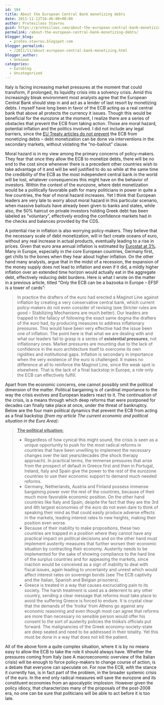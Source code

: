 ```yaml
---
id: 184
title: About the European Central Bank monetizing debts
date: 2011-11-12T16:46:00+00:00
author: Protesilaos Stavrou
guid: https://protesilaos.com/about-the-european-central-bank-monetizing-debts/
permalink: /about-the-european-central-bank-monetizing-debts/
blogger_blog:
  - protes-stavrou.blogspot.com
blogger_permalink:
  - /2011/11/about-european-central-bank-monetizing.html
blogger_author:
  - Unknown
categories:
  - Euroblog
  - Uncategorized
---
```

Italy is facing increasing market pressures at the moment that could transform, if prolonged, its liquidity crisis into a solvency crisis. Amid this increasingly bleak environment most analysts agree that the European Central Bank should step in and act as a lender of last resort by monetizing debts. I myself have long been in favor of the ECB acting as a real central bank that above all protects the currency it issues. Though this would be beneficial for the eurozone at the moment, I realize there are a series of obstacles that prevent the ECB from taking action. Those are moral hazard, potential inflation and the politics involved. I did not include any legal barriers, since the [EU Treaty articles do not prevent](http://www.creditwritedowns.com/2011/11/the-relevant-articles-of-the-lisbon-treaty-for-the-sovereign-debt-crisis.html) the ECB from monetizing debts &#8211; debt monetization can be done via interventions in the secondary markets, without violating the &#8220;no-bailout&#8221; clause.

Moral hazard is in my view among the primary concerns of policy-makers. They fear that once they allow the ECB to monetize debts, there will be no end to the cost since whenever there is a precedent other countries wish to take advantage of it and will be well justified to do so while at the same time the credibility of the ECB as the most independent central bank in the world will be lost, whatever consequences this might have on the behavior of investors. Within the context of the eurozone, where debt monetization would be a politically favorable path for many politicians in power in quite a few countries, the fear of moral hazard increases. Yet I think that European leaders are very late to worry about moral hazard in this particular scenario, when massive bailouts have already been given to banks and states, while also, the 50% haircut on private investors holding Greek debt has been labeled as &#8220;voluntary&#8221;, effectively eroding the confidence markets had in the checks and balances provided by the CDS.

A potential rise in inflation is also worrying policy-makers. They believe that the necessary scale of debt monetization, will in fact create oceans of euro, without any real increase in actual products, eventually leading to a rise in prices. Given that euro area annual inflation is estimated by [Eurostat at 3%](http://epp.eurostat.ec.europa.eu/cache/ITY_PUBLIC/2-31102011-AP/EN/2-31102011-AP-EN.PDF). Many in Europe, especially in the core European countries, Germany first, get chills to the bones when they hear about higher inflation. On the other hand many analysts, argue that in the midst of a recession, the expansion of the money supply does not lead to inflation and even if it did, a mildly higher inflation over an extended time horizon would actually eat in the aggregate debt, effectively reducing debt burdens. Here is what I wrote on the matter in a previous article, titled &#8220;Only the ECB can be a bazooka in Europe &#8211; EFSF is a tower of cards&#8221;:
  


<blockquote class="tr_bq">
  In practice the drafters of the euro had erected a Maginot Line against inflation by creating a very conservative central bank, which current policy-makers do not even consider of revising (see Stricter rules are good &#8211; Stabilizing Mechanisms are much better). Our leaders are trapped in the fallacy of following the exact same dogma the drafters of the euro had, by producing measures to address inflationary pressures. This would have been very effective had the issue been one of inflation. The point here is that what we are dealing with and what our leaders fail to grasp is a series of <b>existential pressures</b>, not inflationary ones. Market pressures are mounting due to the lack of confidence in the euro architecture itself to overcome its own rigidities and institutional gaps. Inflation is secondary in importance when the very existence of the euro is challenged. It makes no difference at all to reinforce the Maginot Line, since the weak spot is elsewhere. That is the lack of a final backstop in Europe, a role only the ECB can effectively fulfill.</p>
</blockquote>

Apart from the economic concerns, one cannot possibly omit the political dimension of the matter. Political bargaining is of cardinal importance to the way the crisis evolves and European leaders react to it. The continuation of the crisis, is a means through which deep reforms that were postponed for decades can finally take place at once, under the threat of bankruptcy. Below are the four main political dynamics that prevent the ECB from acting as a final backstop _(from my article The current economic and political situation in the Euro Area)_:
  


<blockquote class="tr_bq">
  <b><u>The political situation:</u></b></p> 
  
  <ul>
    <li>
      Regardless of how cynical this might sound, the crisis is seen as a unique opportunity to push for the most radical reforms in countries that have been unwilling to implement the necessary changes over the last years/decades (the shock therapy approach). In practical terms, the immense pressures that arise from the prospect of default in Greece first and then in Portugal, Ireland, Italy and Spain give the power to the rest of the eurozone countries to use their economic support to demand much needed reforms.
    </li>
    <li>
      Germany, Netherlands, Austria and Finland possess immense bargaining power over the rest of the countries, because of their much more favorable economic position. On the other hand countries like Italy and Spain, despite the fact that they are the 3rd and 4th largest economies of the euro do not even dare to think of speaking their mind as that could easily produce adverse effects in the markets, leading interest rates to new heights, making their position even worse.
    </li>
    <li>
      Because of their inability to make propositions, these two countries are trapped in a position where they cannot have any practical impact on political decisions and on the other hand must implement austerity measures that further worsen their economic situation by contracting their economy. Austerity needs to be implemented for the sake of showing compliance to the hard line of the surplus countries and for appeasing the markets, since inaction would be conceived as a sign of inability to deal with fiscal issues, again leading to uncertainty and unrest which would affect interest rates on sovereign bonds (see The ECB captivity and the Italian, Spanish and Belgian prisoners).
    </li>
    <li>
      Greece is treated in a way that causes excruciating pain to its society. The harsh treatment is used as a deterrent to any other country, sending a clear message that reforms must take place to avoid the suffering Greece is forced to endure. It is crystal clear that the demands of the &#8216;troika&#8217; from Athens go against any economic reasoning and even though most can agree that reforms are more than necessary no sensible person would offer his consent to the sort of austerity policies the troika&#8217;s officials put forward. The malignancies of the Greek economy-society-state are deep seated and need to be addressed in their totality. Yet this must be done in a way that does not kill the patient.
    </li>
  </ul>
</blockquote>

All of the above form a quite complex situation, where it is by no means easy to allow the ECB to take the role it should always have. Whether the pressures coming from Italy (see A macroeconomic overview of the Italian crisis) will be enough to force policy-makers to change course of action, is a debate that everyone can speculate on. For now the ECB, with the stance it currently has, is in fact part of the problem, in the broader systemic crisis of the euro. In the end only radical measures will save the eurozone and its constituent economies from an apocalyptic implosion. However given the policy idiocy, that characterizes many of the proposals of the post-2008 era, no one can be sure that politicians will be able to act before it is too late.